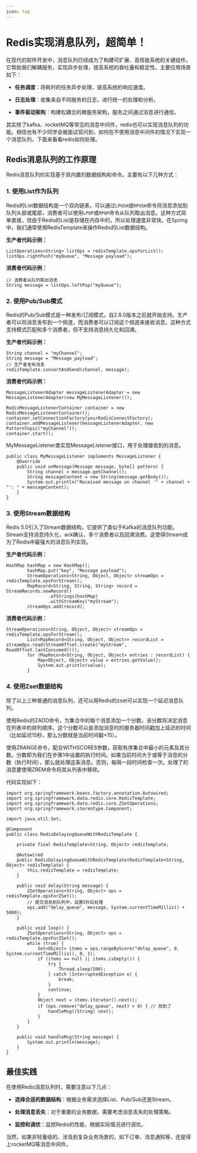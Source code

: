 ```yaml
---
icon: tag
---
```

# Redis实现消息队列，超简单！

在现代的软件开发中，消息队列已经成为了构建可扩展、高性能系统的关键组件。它帮助我们解耦服务，实现异步处理，提高系统的吞吐量和稳定性。主要应用场景如下：

*   **任务调度**：将耗时的任务异步处理，提高系统的响应速度。

*   **日志处理**：收集来自不同服务的日志，进行统一的处理和分析。

*   **事件驱动架构**：构建松耦合的微服务架构，服务之间通过消息进行通信。


其实除了kafka、rocketMQ等常见的消息中间件，redis也可以实现消息队列的功能。相信也有不少同学会被面试官问到，如何在不使用消息中间件的情况下实现一个消息队列，下面来看看redis如何处理。

## Redis消息队列的工作原理

Redis消息队列的实现基于其内置的数据结构和命令。主要有以下几种方式：

### 1\. 使用List作为队列

Redis的List数据结构是一个双向链表，可以通过`LPUSH`或`RPUSH`命令将消息添加到队列头部或尾部，消费者可以使用`LPOP`或`RPOP`命令从队列取出消息。这种方式简单直接，但由于Redis的List是存储在内存中的，所以处理速度非常快。在Spring中，我们通常使用RedisTemplate来操作Redis的List数据结构。

**生产者代码示例：**

```
ListOperations<String> listOps = redisTemplate.opsForList();
listOps.rightPush("myQueue", "Message payload");
```

**消费者代码示例：**

```
// 消费者从队列取出消息
String message = listOps.leftPop("myQueue");
```

### 2\. 使用Pub/Sub模式

Redis的Pub/Sub模式是一种发布/订阅模式，自2.8.0版本之后就开始支持。生产者可以将消息发布到一个频道，而消费者可以订阅这个频道来接收消息。这种方式支持模式匹配和多个消费者，但不支持消息持久化和回溯。

**生产者代码示例：**

```
String channel = "myChannel";
String message = "Message payload";
// 生产者发布消息
redisTemplate.convertAndSend(channel, message);
```

**消费者代码示例：**

```
MessageListenerAdapter messageListenerAdapter = new MessageListenerAdapter(new MyMessageListener());

RedisMessageListenerContainer container = new RedisMessageListenerContainer();
container.setConnectionFactory(yourRedisConnectFactory);
container.addMessageListener(messageListenerAdapter, new PatternTopic("myChannel"));
container.start();
```

MyMessageListener类实现MessageListener接口，用于处理接收到的消息。

```
public class MyMessageListener implements MessageListener {
    @Override
    public void onMessage(Message message, byte[] pattern) {
        String channel = message.getChannel();
        String messageContent = new String(message.getBody());
        System.out.println("Received message on channel '" + channel + "': " + messageContent);
    }
}
```

### 3\. 使用Stream数据结构

Redis 5.0引入了Stream数据结构，它提供了类似于Kafka的消息队列功能。Stream支持消息持久化、ack确认、多个消费者以及回溯消费。这使得Stream成为了Redis中最强大的消息队列实现。

**生产者代码示例：**

```
HashMap hashMap = new HashMap();
        hashMap.put("key", "Message payload");
        StreamOperations<String, Object, Object> streamOps = redisTemplate.opsForStream();
        MapRecord<String, String, String> record = StreamRecords.newRecord()
                .ofStrings(hashMap)
                .withStreamKey("myStream");
        streamOps.add(record);
```

**消费者代码示例：**

```
StreamOperations<String, Object, Object> streamOps = redisTemplate.opsForStream();
        List<MapRecord<String, Object, Object>> recordList = streamOps.read(StreamOffset.create("myStream", ReadOffset.lastConsumed()));
        for (MapRecord<String, Object, Object> entries : recordList) {
            Map<Object, Object> value = entries.getValue();
            System.out.println(value);
        }
```

### 4\. 使用Zset数据结构

除了以上三种普通的消息队列，还可以用Redis的zset可以实现一个延迟消息队列。

使用Redis的ZADD命令，为集合中的每个消息添加一个分数，该分数将决定消息在列表中的排列顺序。这个分数可以是添加消息时的服务器时间戳加上延迟的时间（比如延迟15秒，那么分数就是当前时间戳+15）。

使用ZRANGE命令，配合WITHSCORES参数，获取有序集合中最小的元素及其分数。分数即为我们在步骤1中设置的执行时间。如果当前时间大于或等于消息的分数（执行时间），那么就处理这条消息。否则，每隔一段时间检查一次。处理了的消息要使用ZREM命令将其从列表中移除。

代码实现如下：

```
import org.springframework.beans.factory.annotation.Autowired;
import org.springframework.data.redis.core.RedisTemplate;
import org.springframework.data.redis.core.ZSetOperations;
import org.springframework.stereotype.Component;

import java.util.Set;

@Component
public class RedisDelayingQueueWithRedisTemplate {
   
    private final RedisTemplate<String, Object> redisTemplate;

    @Autowired
    public RedisDelayingQueueWithRedisTemplate(RedisTemplate<String, Object> redisTemplate) {
        this.redisTemplate = redisTemplate;
    }

    public void delay(String message) {
        ZSetOperations<String, Object> ops = redisTemplate.opsForZSet();
        // 提交消息到队列中，设置5秒后处理
        ops.add("delay_queue", message, System.currentTimeMillis() + 5000);
    }

    public void loop() {
        ZSetOperations<String, Object> ops = redisTemplate.opsForZSet();
        while (true) {
            Set<Object> items = ops.rangeByScore("delay_queue", 0, System.currentTimeMillis(), 0, 1);
            if (items == null || items.isEmpty()) {
                try {
                    Thread.sleep(500);
                } catch (InterruptedException e) {
                    break;
                }
                continue;
            }
            Object next = items.iterator().next();
            if (ops.remove("delay_queue", next) > 0) { // 抢到了
                handleMsg((String) next);
            }
        }
    }

    public void handleMsg(String message) {
        System.out.println(message);
    }
}
```

## 最佳实践

在使用Redis消息队列时，需要注意以下几点：

*   **选择合适的数据结构**：根据业务需求选择List、Pub/Sub还是Stream。

*   **处理消息丢失**：对于重要的业务数据，需要考虑消息丢失的处理策略。

*   **监控和调优**：监控Redis的性能，根据实际情况进行调优。


当然，如果非轻量级的、涉及到复杂业务场景的，如下订单、消息通知等，还是得上rocketMQ等消息中间件。